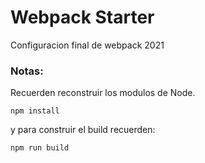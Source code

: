 # Webpack Starter

Configuracion final de webpack 2021

### Notas:
Recuerden reconstruir los modulos de Node.
```
npm install
```

y para construir el build recuerden:
```
npm run build
```
